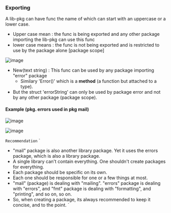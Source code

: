 ### Exporting

A lib-pkg can have func the name of which can start with an uppercase or a lower case.
- Upper case mean : the func is being exported and any other package importing the lib-pkg can use this func
- lower case means : the func is not being exported and is restricted to use by the package alone [package scope]

![image](https://user-images.githubusercontent.com/28204484/87498971-beef0f00-c676-11ea-92d0-e09e4d90c932.png)

 - New(text string) : This func can be used by any package importing "error" package
    - Similary 'Error()' which is a **method** (a function but attached to a type).
- But the struct 'errorString' can only be used by package error and not by any other package (package scope).

#### Example (pkg. errors used in pkg mail)

![image](https://user-images.githubusercontent.com/28204484/87499996-227a3c00-c679-11ea-92d4-7ba9c49e267b.png)

![image](https://user-images.githubusercontent.com/28204484/87499913-ee068000-c678-11ea-9918-e3f6a382ce81.png)

`Recommendation` 
`
- "mail" package is also another library package. Yet it uses the errors package, which is also a library package. 
- A single library can't contain everything. One shouldn't create packages for everything. 
- Each package should be specific on its own. 
- Each one should be responsible for one or a few things at most. 
- "mail" (package) is dealing with "mailing". "errors" package is dealing with "errors", and "fmt" package is dealing with "formatting", and "printing", and so on, so on. 
- So, when creating a package, its always recommended to keep it concise, and to the point.
`
